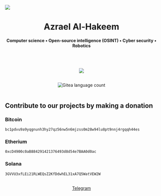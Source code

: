 ![](https://komarev.com/ghpvc/?username=azrael-sec)

<div align="center">
  <h1>Azrael Al-Hakeem</h1>
  <h4>Computer science • Open-source intelligence (OSINT) • Cyber security • Robotics</h4>
</div>
<br>
<br>
<div align="center">
  <p align="center"><a href=""><img src="https://skillicons.dev/icons?i=c,cpp,wasm,bash,lua,qt,gtk,vim,linux,blender,matlab," /></a></p><br>
  <img alt="Gitea language count" src="https://github-readme-stats.vercel.app/api/top-langs/?username=azrael-sec&hide_progress=false&theme=dark">
</div>


<br>
<p align="center">
  <h2>Contribute to our projects by making a donation</h2>

  <h3>Bitcoin</h3>

  ```
  bc1pdvu9a9yqgnunh3hy27qz56nw5n6mjzss0m28w94lu8pt9nnj4rgqqh44es
  ```
  
  <h3>Etherium</h3>
  
  ```
  0xcD4900c0aB884291421376493d8d54e7BAA0d0ac
  ```

  <h3>Solana</h3>
  
  ```
  3GVVU3xfLEi21RLWEQsZ2KfDdwhEL31xA7Q5WatVEW2W
  ```
</p>
<br>
<div align="center">
  <a href="https://t.me/noor_sec">Telegram</a>
</div>
